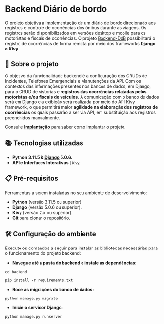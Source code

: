 # Backend Diário de bordo

O projeto objetiva a implementação de um diário de bordo direcionado aos registros e controle de ocorrências dos ônibus durante as viagens. Os registros serão disponibilizados em versões desktop e mobile para os motoristas e fiscais de ocorrências. O projeto [Backend-DdB](https://github.com/GobiraArthur/DdBROTA) possibilitará o registro de ocorrências de forma remota por meio dos frameworks <b>Django e Kivy</b>.

## 📖 Sobre o projeto

O objetivo da funcionalidade backend é a configuração dos CRUDs de Incidentes, Telefones Emergenciais e Manutenções da API. Com os contextos das informações presentes nos bancos de dados, em Django, para o CRUD de vistorias e <b>registros das ocorrências relatadas pelos motoristas e/ou fiscais de veículos</b>. A comunicação com o banco de dados será em Django e a exibição será realizada por meio do API Kivy framework, o que permitirá maior <b>agilidade na elaboração dos registros de ocorrências</b> os quais passarão a ser via API, em substituição aos registros preenchidos manualmente. 

Consulte **[Implantação](https://github.com/GobiraArthur/DdBROTA)** para saber como implantar o projeto.

## 📚 Tecnologias utilizadas

- <b> Python 3.11.5 & [Django](https://www.djangoproject.com/download/5.0.8/tarball/) 5.0.6.</b> 
- <b>API e Interfaces Interativas</b> <small>| Kivy.</small>

## 📋 Pré-requisitos

Ferramentas a serem instaladas no seu ambiente de desenvolvimento:

- <b>Python</b> (versão 3.11.5 ou superior).
- <b>Django</b> (versão 5.0.6 ou superior).
- <b>Kivy</b> (versão 2.x ou superior).
- <b>Git</b> para clonar o repositório.

## 🛠 Configuração do ambiente

Execute os comandos a seguir para instalar as bibliotecas necessárias para o funcionamento do projeto backend:

- <b>Navegue até a pasta do backend e instale as dependências:</b>
```
cd backend
```
```
pip install -r requirements.txt
```
- <b>Rode as migrações do banco de dados:</b>
```
python manage.py migrate
```
- <b>Inicie o servidor Django:</b>
```
python manage.py runserver
```